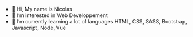- 👋 Hi, My name is Nicolas
- 👀 I’m interested in Web Developpement
- 🌱 I’m currently learning a lot of languages
HTML, CSS, SASS, Bootstrap, Javascript, Node, Vue

<!---
Nikolla2502/Nikolla2502 is a ✨ special ✨ repository because its `README.md` (this file) appears on your GitHub profile.
You can click the Preview link to take a look at your changes.
--->
